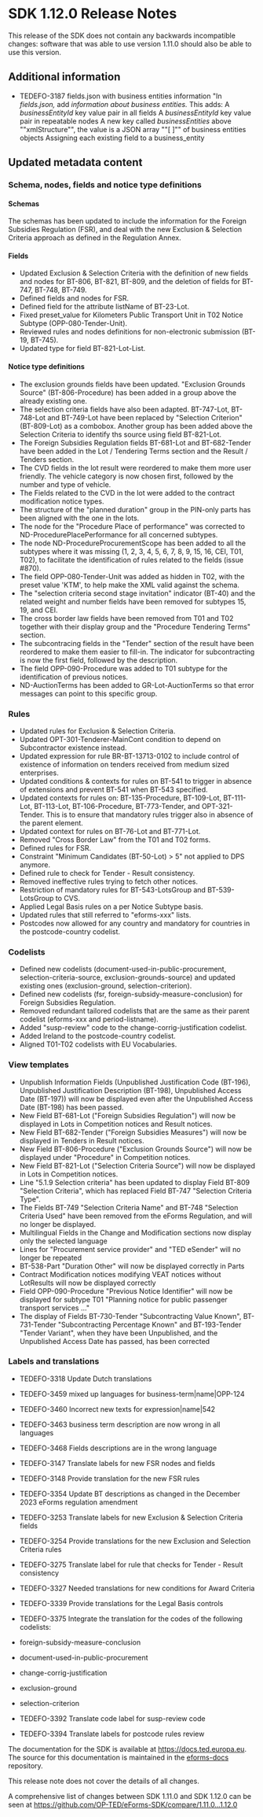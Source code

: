 
# SDK 1.12.0 Release Notes

This release of the SDK does not contain any backwards incompatible changes: software that was able to use version 1.11.0 should also be able to use this version.

## Additional information

* TEDEFO-3187
fields.json with business entities information
"In *fields.json,* add *information about business entities.* 
This adds: 
A *businessEntityId* key value pair in all fields 
A *businessEntityId* key value pair in repeatable nodes 
A new key called *businessEntities* above ""xmlStructure"", 
the value is a JSON array ""[ ]"" of business entities objects 
Assigning each existing field to a business_entity

## Updated metadata content

### Schema, nodes, fields and notice type definitions

#### Schemas

The schemas has been updated to include the information for the Foreign Subsidies Regulation (FSR), and deal with the new Exclusion & Selection Criteria approach as defined in the Regulation Annex.

#### Fields

* Updated Exclusion & Selection Criteria with the definition of new fields and nodes for BT-806, BT-821, BT-809, and the deletion of fields for BT-747, BT-748, BT-749.
* Defined fields and nodes for FSR.
* Defined field for the attribute listName of BT-23-Lot.
* Fixed preset_value for Kilometers Public Transport Unit in T02 Notice Subtype (OPP-080-Tender-Unit).
* Reviewed rules and nodes definitions for non-electronic submission (BT-19, BT-745).
* Updated type for field BT-821-Lot-List.

#### Notice type definitions

* The exclusion grounds fields have been updated. "Exclusion Grounds Source" (BT-806-Procedure) has been added in a group above the already existing one.
* The selection criteria fields have also been adapted. BT-747-Lot, BT-748-Lot and BT-749-Lot have been replaced by "Selection Criterion" (BT-809-Lot) as a combobox. Another group has been added above the Selection Criteria to identify ths source using field BT-821-Lot.
* The Foreign Subsidies Regulation fields BT-681-Lot and BT-682-Tender have been added in the Lot / Tendering Terms section and the Result / Tenders section.
* The CVD fields in the lot result were reordered to make them more user friendly. The vehicle category is now chosen first, followed by the number and type of vehicle.
* The Fields related to the CVD in the lot were added to the contract modification notice types.
* The structure of the "planned duration" group in the PIN-only parts has been aligned with the one in the lots.
* The node for the "Procedure Place of performance" was corrected to ND-ProcedurePlacePerformance for all concerned subtypes.
* The node ND-ProcedureProcurementScope has been added to all the subtypes where it was missing (1, 2, 3, 4, 5, 6, 7, 8, 9, 15, 16, CEI, T01, T02), to facilitate the identification of rules related to the fields (issue #870).
* The field OPP-080-Tender-Unit was added as hidden in T02, with the preset value 'KTM', to help make the XML valid against the schema.
* The "selection criteria second stage invitation" indicator (BT-40) and the related weight and number fields have been removed for subtypes 15, 19, and CEI.
* The cross border law fields have been removed from T01 and T02 together with their display group and the "Procedure Tendering Terms" section.
* The subcontracing fields in the "Tender" section of the result have been reordered to make them easier to fill-in. The indicator for subcontracting is now the first field, followed by the description.
* The field OPP-090-Procedure was added to T01 subtype for the identification of previous notices.
* ND-AuctionTerms has been added to GR-Lot-AuctionTerms so that error messages can point to this specific group.

### Rules

* Updated rules for Exclusion & Selection Criteria.
* Updated OPT-301-Tenderer-MainCont condition to depend on Subcontractor existence instead.
* Updated expression for rule BR-BT-13713-0102 to include control of existence of information on tenders received from medium sized enterprises.
* Updated conditions & contexts for rules on BT-541 to trigger in absence of extensions and prevent BT-541 when BT-543 specified.
* Updated contexts for rules on: BT-135-Procedure, BT-109-Lot, BT-111-Lot, BT-113-Lot, BT-106-Procedure, BT-773-Tender, and OPT-321-Tender. This is to ensure that mandatory rules trigger also in absence of the parent element.
* Updated context for rules on BT-76-Lot and BT-771-Lot.
* Removed "Cross Border Law" from the T01 and T02 forms.
* Defined rules for FSR.
* Constraint "Minimum Candidates (BT-50-Lot) > 5" not applied to DPS anymore.
* Defined rule to check for Tender - Result consistency.
* Removed ineffective rules trying to fetch other notices.
* Restriction of mandatory rules for BT-543-LotsGroup and BT-539-LotsGroup to CVS.
* Applied Legal Basis rules on a per Notice Subtype basis.
* Updated rules that still referred to "eforms-xxx" lists.
* Postcodes now allowed for any country and mandatory for countries in the postcode-country codelist.

### Codelists

* Defined new codelists (document-used-in-public-procurement, selection-criteria-source, exclusion-grounds-source) and updated existing ones (exclusion-ground, selection-criterion).
* Defined new codelists (fsr, foreign-subsidy-measure-conclusion) for Foreign Subsidies Regulation.
* Removed redundant tailored codelists that are the same as their parent codelist (eforms-xxx and period-listname).
* Added "susp-review" code to the change-corrig-justification codelist.
* Added Ireland to the postcode-country codelist.
* Aligned T01-T02 codelists with EU Vocabularies.

### View templates

* Unpublish Information Fields (Unpublished Justification Code (BT-196), Unpublished Justification Description (BT-198), Unpublished Access Date (BT-197)) will now be displayed even after the Unpublished Access Date (BT-198) has been passed.
* New Field BT-681-Lot ("Foreign Subsidies Regulation") will now be displayed in Lots in Competition notices and Result notices.
* New Field BT-682-Tender ("Foreign Subsidies Measures") will now be displayed in Tenders in Result notices.
* New Field BT-806-Procedure ("Exclusion Grounds Source") will now be displayed under "Procedure" in Competition notices.
* New Field BT-821-Lot ("Selection Criteria Source") will now be displayed in Lots in Competition notices.
* Line "5.1.9 Selection criteria" has been updated to display Field BT-809 "Selection Criteria", which has replaced Field BT-747 "Selection Criteria Type".
* The Fields BT-749 "Selection Criteria Name" and BT-748 "Selection Criteria Used" have been removed from the eForms Regulation, and will no longer be displayed.
* Multilingual Fields in the Change and Modification sections now display only the selected language
* Lines for "Procurement service provider" and "TED eSender" will no longer be repeated
* BT-538-Part "Duration Other" will now be displayed correctly in Parts
* Contract Modification notices modifying VEAT notices without LotResults will now be displayed correctly
* Field OPP-090-Procedure "Previous Notice Identifier" will now be displayed for subtype T01 "Planning notice for public passenger transport services ..."
* The display of Fields BT-730-Tender "Subcontracting Value Known", BT-731-Tender "Subcontracting Percentage Known" and BT-193-Tender "Tender Variant", when they have been Unpublished, and the Unpublished Access Date has passed, has been corrected

### Labels and translations

* TEDEFO-3318
Update Dutch translations

* TEDEFO-3459
mixed up languages for business-term|name|OPP-124

* TEDEFO-3460
Incorrect new texts for expression|name|542

* TEDEFO-3463
business term description are now wrong in all languages

* TEDEFO-3468
Fields descriptions are in the wrong language

* TEDEFO-3147
Translate labels for new FSR nodes and fields

* TEDEFO-3148
Provide translation for the new FSR rules

* TEDEFO-3354
Update BT descriptions as changed in the December 2023 eForms regulation amendment

* TEDEFO-3253
Translate labels for new Exclusion & Selection Criteria fields

* TEDEFO-3254
Provide translations for the new Exclusion and Selection Criteria rules

* TEDEFO-3275
Translate label for rule that checks for Tender - Result consistency

* TEDEFO-3327
Needed translations for new conditions for Award Criteria

* TEDEFO-3339
Provide translations for the Legal Basis controls

* TEDEFO-3375
Integrate the translation for the codes of the following codelists: 
* foreign-subsidy-measure-conclusion
* document-used-in-public-procurement 
* change-corrig-justification
* exclusion-ground 
* selection-criterion

* TEDEFO-3392
Translate code label for susp-review code

* TEDEFO-3394
Translate labels for postcode rules review

The documentation for the SDK is available at <https://docs.ted.europa.eu>. The source for this documentation is maintained in the [eforms-docs](https://github.com/OP-TED/eforms-docs) repository.

This release note does not cover the details of all changes.

A comprehensive list of changes between SDK 1.11.0 and SDK 1.12.0 can be seen at <https://github.com/OP-TED/eForms-SDK/compare/1.11.0...1.12.0>
